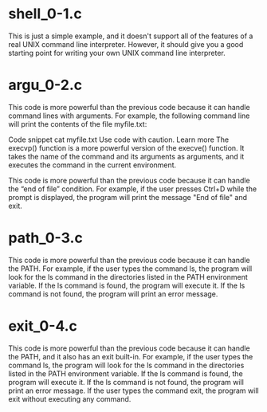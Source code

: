 # shell_0-1.c
This is just a simple example, and it doesn't support all of the features of a real UNIX command line interpreter. However, it should give you a good starting point for writing your own UNIX command line interpreter.

# argu_0-2.c
This code is more powerful than the previous code because it can handle command lines with arguments. For example, the following command line will print the contents of the file myfile.txt:

Code snippet
cat myfile.txt
Use code with caution. Learn more
The execvp() function is a more powerful version of the execve() function. It takes the name of the command and its arguments as arguments, and it executes the command in the current environment.

This code is more powerful than the previous code because it can handle the “end of file” condition. For example, if the user presses Ctrl+D while the prompt is displayed, the program will print the message "End of file" and exit.


# path_0-3.c

This code is more powerful than the previous code because it can handle the PATH. For example, if the user types the command ls, the program will look for the ls command in the directories listed in the PATH environment variable. If the ls command is found, the program will execute it. If the ls command is not found, the program will print an error message.


# exit_0-4.c

This code is more powerful than the previous code because it can handle the PATH, and it also has an exit built-in. For example, if the user types the command ls, the program will look for the ls command in the directories listed in the PATH environment variable. If the ls command is found, the program will execute it. If the ls command is not found, the program will print an error message. If the user types the command exit, the program will exit without executing any command.



